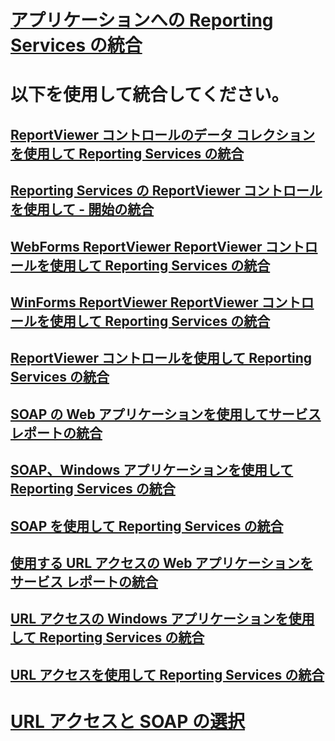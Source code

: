 # [アプリケーションへの Reporting Services の統合](integrating-reporting-services-into-applications.md)

# 以下を使用して統合してください。
## [ReportViewer コントロールのデータ コレクションを使用して Reporting Services の統合](integrating-reporting-services-using-reportviewer-controls-data-collection.md)
## [Reporting Services の ReportViewer コントロールを使用して - 開始の統合](integrating-reporting-services-using-reportviewer-controls-get-started.md)
## [WebForms ReportViewer ReportViewer コントロールを使用して Reporting Services の統合](using-the-webforms-reportviewer-control.md)
## [WinForms ReportViewer ReportViewer コントロールを使用して Reporting Services の統合](using-the-winforms-reportviewer-control.md)
## [ReportViewer コントロールを使用して Reporting Services の統合](integrating-reporting-services-using-reportviewer-controls.md)
## [SOAP の Web アプリケーションを使用してサービス レポートの統合](integrating-reporting-services-using-soap-web-application.md)
## [SOAP、Windows アプリケーションを使用して Reporting Services の統合](integrating-reporting-services-using-soap-windows-application.md)
## [SOAP を使用して Reporting Services の統合](integrating-reporting-services-using-soap.md)
## [使用する URL アクセスの Web アプリケーションをサービス レポートの統合](integrating-reporting-services-using-url-access-web-application.md)
## [URL アクセスの Windows アプリケーションを使用して Reporting Services の統合](integrating-reporting-services-using-url-access-windows-application.md)
## [URL アクセスを使用して Reporting Services の統合](integrating-reporting-services-using-url-access.md)

# [URL アクセスと SOAP の選択](choosing-between-url-access-and-soap.md)
